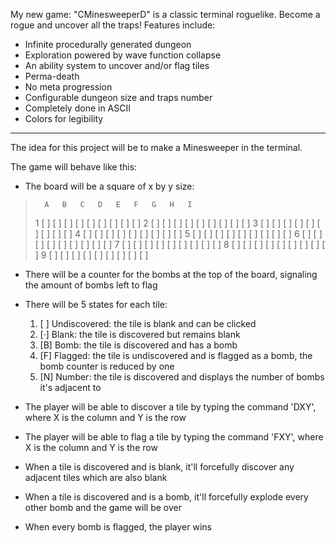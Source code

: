 My new game: "CMinesweeperD" is a classic terminal roguelike. Become a rogue and uncover all the traps!
Features include:
- Infinite procedurally generated dungeon
- Exploration powered by wave function collapse
- An ability system to uncover and/or flag tiles
- Perma-death
- No meta progression
- Configurable dungeon size and traps number
- Completely done in ASCII
- Colors for legibility

---

The idea for this project will be to make a Minesweeper in the terminal.

The game will behave like this:

- The board will be a square of x by y size:

>       A   B   C   D   E   F   G   H   I
>    1 [ ] [ ] [ ] [ ] [ ] [ ] [ ] [ ] [ ]
>    2 [ ] [ ] [ ] [ ] [ ] [ ] [ ] [ ] [ ]
>    3 [ ] [ ] [ ] [ ] [ ] [ ] [ ] [ ] [ ]
>    4 [ ] [ ] [ ] [ ] [ ] [ ] [ ] [ ] [ ]
>    5 [ ] [ ] [ ] [ ] [ ] [ ] [ ] [ ] [ ]
>    6 [ ] [ ] [ ] [ ] [ ] [ ] [ ] [ ] [ ]
>    7 [ ] [ ] [ ] [ ] [ ] [ ] [ ] [ ] [ ]
>    8 [ ] [ ] [ ] [ ] [ ] [ ] [ ] [ ] [ ]
>    9 [ ] [ ] [ ] [ ] [ ] [ ] [ ] [ ] [ ]

- There will be a counter for the bombs at the top of the board, signaling the amount of bombs left to flag

- There will be 5 states for each tile:

    1. \[ ] Undiscovered: the tile is blank and can be clicked
    2. [·] Blank: the tile is discovered but remains blank
    3. [B] Bomb: the tile is discovered and has a bomb
    4. [F] Flagged: the tile is undiscovered and is flagged as a bomb, the bomb counter is reduced by one
    5. [N] Number: the tile is discovered and displays the number of bombs it's adjacent to

- The player will be able to discover a tile by typing the command 'DXY', where X is the column and Y is the row
- The player will be able to flag a tile by typing the command 'FXY', where X is the column and Y is the row

- When a tile is discovered and is blank, it'll forcefully discover any adjacent tiles which are also blank
- When a tile is discovered and is a bomb, it'll forcefully explode every other bomb and the game will be over

- When every bomb is flagged, the player wins